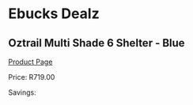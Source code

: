 
# Ebucks Dealz
## Oztrail Multi Shade 6 Shelter - Blue
[Product Page](https://www.ebucks.com/web/shop/productSelected.do?prodId=1064904964&catId=714965764)

Price: R719.00

Savings: 


	